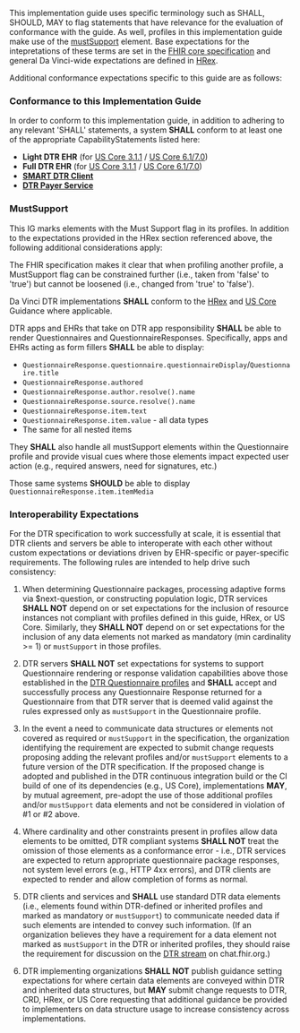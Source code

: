This implementation guide uses specific terminology such as SHALL, SHOULD, MAY to flag statements that have relevance for the evaluation of conformance with the guide. As well, profiles in this implementation guide make use of the [mustSupport](http://hl7.org/fhir/R4/profiling.html#mustsupport) element. Base expectations for the intepretations of these terms are set in the [FHIR core specification](http://hl7.org/fhir/R4/conformance-rules.html#conflang) and general Da Vinci-wide expectations are defined in [HRex]({{site.data.fhir.ver.hrex}}/conformance.html).

Additional conformance expectations specific to this guide are as follows:

### Conformance to this Implementation Guide
In order to conform to this implementation guide, in addition to adhering to any relevant 'SHALL' statements, a system **SHALL** conform to at least one of the appropriate CapabilityStatements listed here:

* **Light DTR EHR** (for [US Core 3.1.1](CapabilityStatement-light-dtr-ehr-311.html) / [US Core 6.1/7.0](CapabilityStatement-light-dtr-ehr-700.html))
* **Full DTR EHR** (for [US Core 3.1.1](CapabilityStatement-full-dtr-ehr-311.html) / [US Core 6.1/7.0](CapabilityStatement-full-dtr-ehr-700.html))
* [**SMART DTR Client**](CapabilityStatement-smart-dtr-client.html)
* [**DTR Payer Service**](CapabilityStatement-dtr-payer-service.html)

### MustSupport
This IG marks elements with the Must Support flag in its profiles. In addition to the expectations provided in the HRex section referenced above, the following additional considerations apply:  

The FHIR specification makes it clear that when profiling another profile, a MustSupport flag can be constrained further (i.e., taken from 'false' to 'true') but cannot be loosened (i.e., changed from 'true' to 'false').   
  
Da Vinci DTR implementations **SHALL** conform to the [HRex]({{site.data.fhir.ver.hrex}}/conformance.html#mustsupport) and [US Core]({{site.data.fhir.ver.uscore7}}must-support.html) Guidance where applicable.
  
DTR apps and EHRs that take on DTR app responsibility **SHALL** be able to render Questionnaires and QuestionnaireResponses.  Specifically, apps and EHRs acting as form fillers **SHALL** be able to display:
* `QuestionnaireResponse.questionnaire.questionnaireDisplay`/`Questionnaire.title`
* `QuestionnaireResponse.authored`
* `QuestionnaireResponse.author.resolve().name`
* `QuestionnaireResponse.source.resolve().name`
* `QuestionnaireResponse.item.text`
* `QuestionnaireResponse.item.value` - all data types
* The same for all nested items

They **SHALL** also handle all mustSupport elements within the Questionnaire profile and provide visual cues where those elements impact expected user action (e.g., required answers, need for signatures, etc.)
  
Those same systems **SHOULD** be able to display `QuestionnaireResponse.item.itemMedia`

### Interoperability Expectations
For the DTR specification to work successfully at scale, it is essential that DTR clients and servers be able to interoperate with each other without custom expectations or deviations driven by EHR-specific or payer-specific requirements. The following rules are intended to help drive such consistency:

  1. When determining Questionnaire packages, processing adaptive forms via $next-question, or constructing population logic, DTR services **SHALL NOT** depend on or set expectations for the inclusion of resource instances not compliant with profiles defined in this guide, HRex, or US Core.  Similarly, they **SHALL NOT** depend on or set expectations for the inclusion of any data elements not marked as mandatory (min cardinality >= 1) or `mustSupport` in those profiles.
   
  2. DTR servers **SHALL NOT** set expectations for systems to support Questionnaire rendering or response validation capabilities above those established in the [DTR Questionnaire profiles](artifacts.html#structures-resource-profiles) and **SHALL** accept and successfully process any Questionnaire Response returned for a Questionnaire from that DTR server that is deemed valid against the rules expressed only as `mustSupport` in the Questionnaire profile.
   
  3. In the event a need to communicate data structures or elements not covered as required or `mustSupport` in the specification, the organization identifying the requirement are expected to submit change requests proposing adding the relevant profiles and/or `mustSupport` elements to a future version of the DTR specification. If the proposed change is adopted and published in the DTR continuous integration build or the CI build of one of its dependencies (e.g., US Core), implementations **MAY**, by mutual agreement, pre-adopt the use of those additional profiles and/or `mustSupport` data elements and not be considered in violation of #1 or #2 above.
   
  4. Where cardinality and other constraints present in profiles allow data elements to be omitted, DTR compliant systems **SHALL NOT** treat the omission of those elements as a conformance error - i.e., DTR services are expected to return appropriate questionnaire package responses, not system level errors (e.g., HTTP 4xx errors), and DTR clients are expected to render and allow completion of forms as normal.
   
  5. DTR clients and services and **SHALL** use standard DTR data elements (i.e., elements found within DTR-defined or inherited profiles and marked as mandatory or `mustSupport`) to communicate needed data if such elements are intended to convey such information. (If an organization believes they have a requirement for a data element not marked as `mustSupport` in the DTR or inherited profiles, they should raise the requirement for discussion on the [DTR stream](https://chat.fhir.org/#narrow/channel/197320-Da-Vinci-DTR) on chat.fhir.org.)
   
  6. DTR implementing organizations **SHALL NOT** publish guidance setting expectations for where certain data elements are conveyed within DTR and inherited data structures, but **MAY** submit change requests to DTR, CRD, HRex, or US Core requesting that additional guidance be provided to implementers on data structure usage to increase consistency across implementations.
   

<!-- 
Conformance Statements in this Implementation Guide

§§§ -->